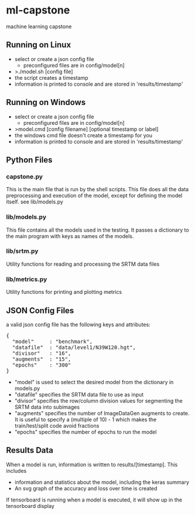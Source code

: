 # ml-capstone
machine learning capstone

## Running on Linux

- select or create a json config file
    - preconfigured files are in config/model[n]
- \>./model.sh [config file]
- the script creates a timestamp
- information is printed to console and are stored in 'results/timestamp'


## Running on Windows

- select or create a json config file
    - preconfigured files are in config/model[n] 
- \>model.cmd [config filename] [optional timestamp or label]
- the windows cmd file doesn't create a timestamp for you
- information is printed to console and are stored in 'results/timestamp'


## Python Files

### capstone.py

This is the main file that is run by the shell scripts. 
This file does all the data preprocessing and execution
of the model, except for defining the model itself. see 
lib/models.py

### lib/models.py

This file contains all the models used in the testing. It
passes a dictionary to the main program with keys as
names of the models. 


### lib/srtm.py

Utility functions for reading and processing the SRTM data files


### lib/metrics.py

Utility functions for printing and plotting metrics

## JSON Config Files

a valid json config file has the following keys
and attributes:
<pre>
{
  "model"     : "benchmark",
  "datafile"  : "data/level1/N39W120.hgt",
  "divisor"   : "16",
  "augments"  : "15",
  "epochs"    : "300"
}
</pre>

- "model" is used to select the desired model from the dictionary in models.py
- "datafile" specifies the SRTM data file to use as input
- "divisor" specifies the row/column division values for segmenting the SRTM data into subimages
- "augments" specifies the number of ImageDataGen augments to create.
It is useful to specify a (multiple of 10) - 1 which makes
the train/test/split code avoid fractions
- "epochs" specifies the number of epochs to run the model


## Results Data

When a model is run, information is written to results/[timestamp].
This includes

- information and statistics about the model, including the
keras summary 
- An svg graph of the accuracy and loss over time is created

If tensorboard is running when a model is executed,
it will show up in the tensorboard display
 
